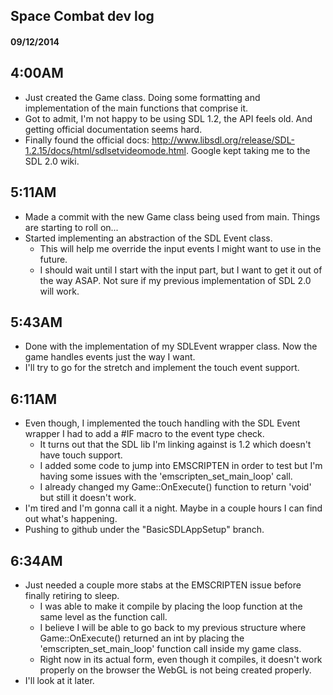 ## Space Combat dev log

#### 09/12/2014

4:00AM
---

* Just created the Game class. Doing some formatting and implementation of the main functions that comprise it.
* Got to admit, I'm not happy to be using SDL 1.2, the API feels old. And getting official documentation seems hard.
* Finally found the official docs: http://www.libsdl.org/release/SDL-1.2.15/docs/html/sdlsetvideomode.html. Google kept taking me to the SDL 2.0 wiki.

5:11AM
---

* Made a commit with the new Game class being used from main. Things are starting to roll on...
* Started implementing an abstraction of the SDL Event class.  
  * This will help me override the input events I might want to use in the future.
  * I should wait until I start with the input part, but I want to get it out of the way ASAP. Not sure if my previous implementation of SDL 2.0 will work.

5:43AM
---

* Done with the implementation of my SDLEvent wrapper class. Now the game handles events just the way I want.
* I'll try to go for the stretch and implement the touch event support.

6:11AM
---

* Even though, I implemented the touch handling with the SDL Event wrapper I had to add a #IF macro to the event type check.
  * It turns out that the SDL lib I'm linking against is 1.2 which doesn't have touch support. 
  * I added some code to jump into EMSCRIPTEN in order to test but I'm having some issues with the 'emscripten_set_main_loop' call. 
  * I already changed my Game::OnExecute() function to return 'void' but still it doesn't work.
* I'm tired and I'm gonna call it a night. Maybe in a couple hours I can find out what's happening.
* Pushing to github under the "BasicSDLAppSetup" branch.

6:34AM
---

* Just needed a couple more stabs at the EMSCRIPTEN issue before finally retiring to sleep.
  * I was able to make it compile by placing the loop function at the same level as the function call. 
  * I believe I will be able to go back to my previous structure where Game::OnExecute() returned an int by placing the 
  'emscripten_set_main_loop' function call inside my game class.
  * Right now in its actual form, even though it compiles, it doesn't work properly on the browser the WebGL is not being created properly.
* I'll look at it later.
